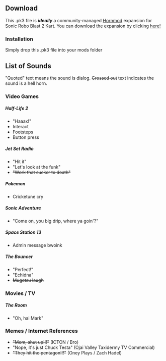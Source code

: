 ## Download
This .pk3 file is ***ideally*** a community-managed [Hornmod](https://mb.srb2.org/addons/hornmod-championship-edition.2418/) expansion for Sonic Robo Blast 2 Kart. You can download the expansion by clicking [here!](https://github.com/EikoBiko/SRB2K-Hornmod-Community-Expansion/raw/main/KL_HornmodCommunityExpansion.pk3)
### Installation
Simply drop this .pk3 file into your mods folder

## List of Sounds
"Quoted" text means the sound is dialog. ~~Crossed out~~ text indicates the sound is a hell horn.

### Video Games

##### Half-Life 2
- "Haaax!"
- Interact
- Footsteps
- Button press

##### Jet Set Radio
- "Hit it"
- "Let's look at the funk"
- ~~"Work that sucker to death"~~

##### Pokemon
- Cricketune cry

##### Sonic Adventure
- "Come on, you big drip, where ya goin'?"

##### Space Station 13
- Admin message bwoink

##### The Bouncer
- "Perfect!"
- "Echidna"
- ~~Mugetsu laugh~~

### Movies / TV

##### The Room
- "Oh, hai Mark"

### Memes / Internet References
- ~~"Mom, shut up!!!"~~ (ICTON / Bro)
- "Nope, it's just Chuck Testa" (Ojai Valley Taxidermy TV Commercial)
- ~~"They hit the pentagon!!!"~~ (Oney Plays / Zach Hadel)
